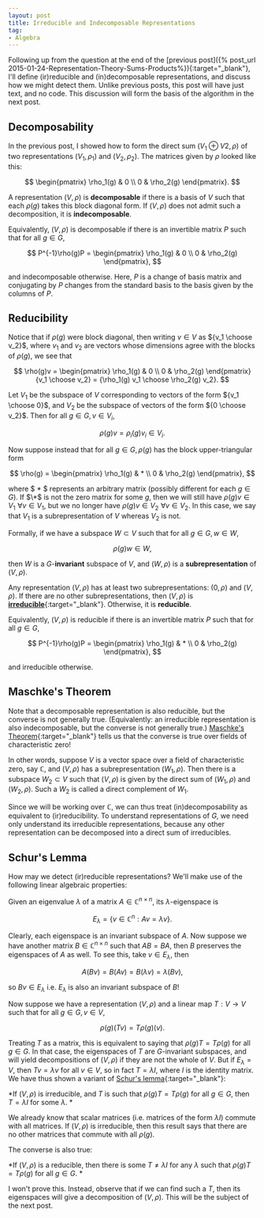 ```yaml
---
layout: post
title: Irreducible and Indecomposable Representations
tag: 
- Algebra
---
```


Following up from the question at the end of the [previous post]({% post_url 2015-01-24-Representation-Theory-Sums-Products%}){:target="_blank"}, I'll define (ir)reducible and (in)decomposable representations, and discuss how we might detect them. Unlike previous posts, this post will have just text, and no code. This discussion will form the basis of the algorithm in the next post.

<!--more-->

## Decomposability

In the previous post, I showed how to form the direct sum $(V_1 \oplus V2,\rho)$ of two representations $(V_1,\rho_1)$ and $(V_2,\rho_2)$. The matrices given by $\rho$ looked like this:

$$
\begin{pmatrix}
\rho_1(g) & 0 \\
0 & \rho_2(g)
\end{pmatrix}.
$$

A representation $(V,\rho)$ is **decomposable** if there is a basis of $V$ such that each $\rho(g)$ takes this block diagonal form. If $(V,\rho)$ does not admit such a decomposition, it is **indecomposable**.

Equivalently, $(V,\rho)$ is decomposable if there is an invertible matrix $P$ such that for all $g\in G$,

$$
P^{-1}\rho(g)P = 
\begin{pmatrix}
\rho_1(g) & 0 \\
0 & \rho_2(g)
\end{pmatrix},
$$

and indecomposable otherwise. Here, $P$ is a change of basis matrix and conjugating by $P$ changes from the standard basis to the basis given by the columns of $P$. 

## Reducibility

Notice that if $\rho(g)$ were block diagonal, then writing $v \in V$ as ${v_1 \choose v_2}$, where $v_1$ and $v_2$ are vectors whose dimensions agree with the blocks of $\rho(g)$, we see that

$$
\rho(g)v = 
\begin{pmatrix}
\rho_1(g) & 0 \\
0 & \rho_2(g)
\end{pmatrix}{v_1 \choose v_2}
= {\rho_1(g) v_1 \choose \rho_2(g) v_2}.
$$

Let $V_1$ be the subspace of $V$ corresponding to vectors of the form ${v_1 \choose 0}$, and $V_2$ be the subspace of vectors of the form ${0 \choose v_2}$. Then for all $g \in G, v \in V_i$,

$$\rho(g) v = \rho_i(g) v_i \in V_i.$$

Now suppose instead that for all $g \in G, \rho(g)$ has the block upper-triangular form

$$
\rho(g) = 
\begin{pmatrix}
\rho_1(g) & * \\
0 & \rho_2(g)
\end{pmatrix}, 
$$

where $ \* $ represents an arbitrary matrix (possibly different for each $g \in G$). If $\*$ is not the zero matrix for some $g$, then we will still have $\rho(g) v \in V_1 \,\, \forall v \in V_1$, but we no longer have $\rho(g) v \in V_2 \,\, \forall v \in V_2$. In this case, we say that $V_1$ is a subrepresentation of $V$ whereas $V_2$ is not.

Formally, if we have a subspace $W \subset V$ such that for all $g \in G, w \in W$,

$$\rho(g)w \in W,$$

then $W$ is a $G$-**invariant** subspace of $V$, and $(W,\rho)$ is a  **subrepresentation** of $(V,\rho)$.

Any representation $(V,\rho)$ has at least two subrepresentations: $(0,\rho)$ and $(V,\rho)$. If there are no other subrepresentations, then $(V,\rho)$ is [**irreducible**](http://en.wikipedia.org/wiki/Irreducible_representation){:target="_blank"}. Otherwise, it is **reducible**.

Equivalently, $(V,\rho)$ is reducible if there is an invertible matrix $P$ such that for all $g \in G$,

$$
P^{-1}\rho(g)P = 
\begin{pmatrix}
\rho_1(g) & * \\
0 & \rho_2(g)
\end{pmatrix}, 
$$

and irreducible otherwise.

## Maschke's Theorem

Note that a decomposable representation is also reducible, but the converse is not generally true.
(Equivalently: an irreducible representation is also indecomposable, but the converse is not generally true.)
[Maschke's Theorem](http://en.wikipedia.org/wiki/Maschke%27s_theorem){:target="_blank"} tells us that the converse is true over fields of characteristic zero! 

In other words, suppose $V$ is a vector space over a field of characteristic zero, say $\mathbb{C}$, and $(V,\rho)$ has a subrepresentation $(W_1,\rho)$. Then there is a subspace $W_2 \subset V$ such that $(V,\rho)$ is given by the direct sum of $(W_1,\rho)$ and $(W_2,\rho)$. Such a $W_2$ is called a direct complement of $W_1$.

Since we will be working over $\mathbb{C}$, we can thus treat (in)decomposability as equivalent to (ir)reducibility. To understand representations of $G$, we need only understand its irreducible representations, because any other representation can be decomposed into a direct sum of irreducibles.

## Schur's Lemma

How may we detect (ir)reducible representations? We'll make use of the following linear algebraic properties:

Given an eigenvalue $\lambda$ of a matrix $A \in \mathbb{C}^{n \times n}$, its $\lambda$-eigenspace is

$$
E_\lambda = \{v \in \mathbb{C}^n: Av = \lambda v \}.
$$

Clearly, each eigenspace is an invariant subspace of $A$. Now suppose we have another matrix $B \in \mathbb{C}^{n \times n}$ such that $AB = BA$, then $B$ preserves the eigenspaces of $A$ as well. To see this, take $v \in E_\lambda$, then

$$
A(Bv) = B(Av) = B(\lambda v) = \lambda (Bv),
$$

so $Bv \in E_\lambda$ i.e. $E_\lambda$ is also an invariant subspace of $B$!

Now suppose we have a representation $(V,\rho)$ and a linear map $T:V \to V$ such that for all $g \in G, v \in V$,

$$
\rho(g)(Tv) = T \rho(g)(v).
$$

Treating $T$ as a matrix, this is equivalent to saying that $\rho(g)T = T\rho(g)$ for all $g \in G$. In that case, the eigenspaces of $T$ are $G$-invariant subspaces, and will yield decompositions of $(V,\rho)$  if they are not the whole of $V$. But if $E_\lambda = V$, then $Tv = \lambda v$ for all $v \in V$, so in fact $T = \lambda I$, where $I$ is the identity matrix. We have thus shown a variant of [Schur's lemma](http://en.wikipedia.org/wiki/Schur%27s_lemma){:target="_blank"}:

*If $(V,\rho)$ is irreducible, and $T$ is such that $\rho(g) T = T \rho(g)$ for all $g \in G$, then $T =\lambda I$ for some $\lambda$. *

We already know that scalar matrices (i.e. matrices of the form $\lambda I$) commute with all matrices. If $(V,\rho)$ is irreducible, then this result says that there are no other matrices that commute with all $\rho(g)$. 

The converse is also true:

*If $(V,\rho)$ is a reducible, then there is some $T \neq \lambda I$ for any $\lambda$ such that $\rho(g) T = T\rho(g)$ for all $g \in G$. *

I won't prove this. Instead, observe that if we can find such a $T$, then its eigenspaces will give a decomposition of $(V,\rho)$. This will be the subject of the next post.









